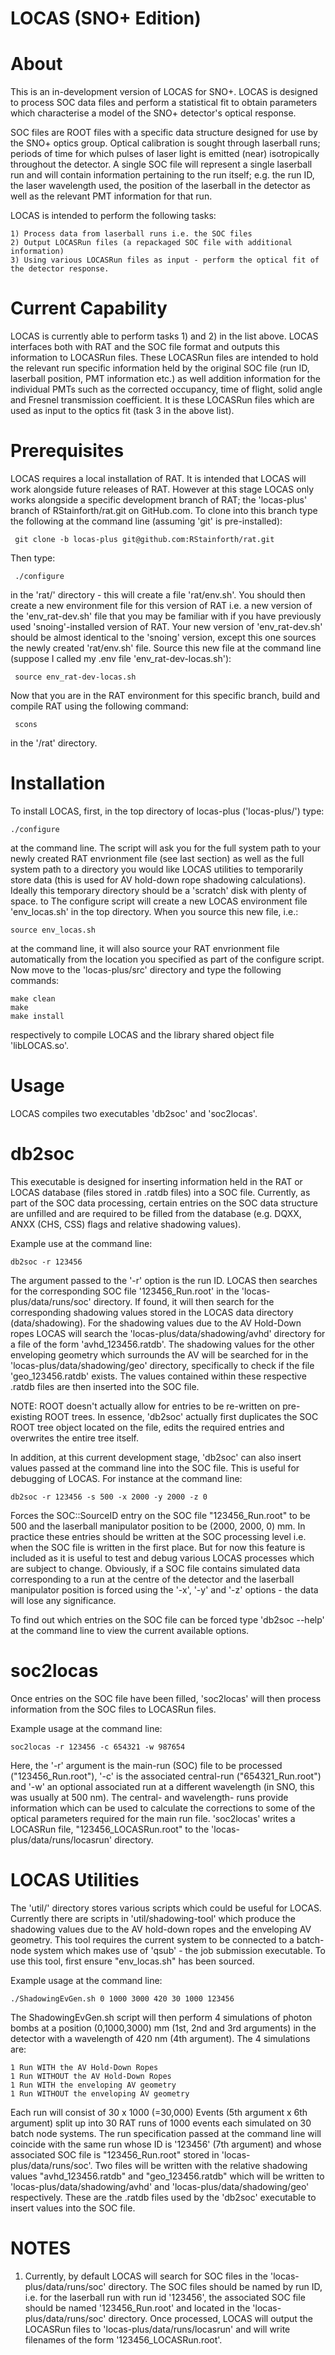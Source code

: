LOCAS (SNO+ Edition)
==========

About
==========
This is an in-development version of LOCAS for SNO+. LOCAS is designed to process SOC data files and perform a statistical fit to obtain parameters which characterise a model of the SNO+ detector's optical response. 

SOC files are ROOT files with a specific data structure designed for use by the SNO+ optics group. Optical calibration is sought through laserball runs; periods of time for which pulses of laser light is emitted (near) isotropically throughout the detector. A single SOC file will represent a single laserball run and will contain information pertaining to the run itself; e.g. the run ID, the laser wavelength used, the position of the laserball in the detector as well as the relevant PMT information for that run. 

LOCAS is intended to perform the following tasks:

    1) Process data from laserball runs i.e. the SOC files
    2) Output LOCASRun files (a repackaged SOC file with additional information)
    3) Using various LOCASRun files as input - perform the optical fit of the detector response.

Current Capability
==========
LOCAS is currently able to perform tasks 1) and 2) in the list above. LOCAS interfaces both with RAT and the SOC file format and outputs this information to LOCASRun files. These LOCASRun files are intended to hold the relevant run specific information held by the original SOC file (run ID, laserball position, PMT information etc.) as well addition information for the individual PMTs such as the corrected occupancy, time of flight, solid angle and Fresnel transmission coefficient. It is these LOCASRun files which are used as input to the optics fit (task 3 in the above list).

Prerequisites
==========
LOCAS requires a local installation of RAT. It is intended that LOCAS will work alongside future releases of RAT. However at this stage LOCAS only works alongside a specific development branch of RAT; the 'locas-plus' branch of RStainforth/rat.git on GitHub.com. To clone into this branch type the following at the command line (assuming 'git' is pre-installed):

     git clone -b locas-plus git@github.com:RStainforth/rat.git

Then type:

     ./configure 

in the 'rat/' directory - this will create a file 'rat/env.sh'. You should then create a new environment file for this version of RAT i.e. a new version of the 'env_rat-dev.sh' file that you may be familiar with if you have previously used 'snoing'-installed version of RAT. Your new version of 'env_rat-dev.sh' should be almost identical to the 'snoing' version, except this one sources the newly created 'rat/env.sh' file. Source this new file at the command line (suppose I called my .env file 'env_rat-dev-locas.sh'):

     source env_rat-dev-locas.sh

Now that you are in the RAT environment for this specific branch, build and compile RAT using the following command:

     scons

in the '/rat' directory.

Installation
==========
To install LOCAS, first, in the top directory of locas-plus ('locas-plus/') type: 

    ./configure 

at the command line. The script will ask you for the full system path to your newly created RAT envrionment file (see last section) as well as the full system path to a directory you would like LOCAS utilities to temporarily store data (this is used for AV hold-down rope shadowing calculations). Ideally this temporary directory should be a 'scratch' disk with plenty of space.  to The configure script will create a new LOCAS environment file 'env_locas.sh' in the top directory. When you source this new file, i.e.:

    source env_locas.sh

at the command line, it will also source your RAT envrionment file automatically from the location you specified as part of the configure script. Now move to the 'locas-plus/src' directory and type the following commands:

    make clean
    make
    make install 

respectively to compile LOCAS and the library shared object file 'libLOCAS.so'.

Usage
==========
LOCAS compiles two executables 'db2soc' and 'soc2locas'.

db2soc 
==========
This executable is designed for inserting information held in the RAT or LOCAS database (files stored in .ratdb files) into a SOC file. Currently, as part of the SOC data processing, certain entries on the SOC data structure are unfilled and are required to be filled from the database (e.g. DQXX, ANXX (CHS, CSS) flags and relative shadowing values). 

Example use at the command line: 

    db2soc -r 123456

The argument passed to the '-r' option is the run ID. LOCAS then searches for the corresponding SOC file '123456_Run.root' in the 'locas-plus/data/runs/soc' directory. If found, it will then search for the corresponding shadowing values stored in the LOCAS data directory (data/shadowing). For the shadowing values due to the AV Hold-Down ropes LOCAS will search the 'locas-plus/data/shadowing/avhd' directory for a file of the form 'avhd_123456.ratdb'. The shadowing values for the other enveloping geometry which surrounds the AV will be searched for in the 'locas-plus/data/shadowing/geo' directory, specifically to check if the file 'geo_123456.ratdb' exists. The values contained within these respective .ratdb files are then inserted into the SOC file.

NOTE: ROOT doesn't actually allow for entries to be re-written on pre-existing ROOT trees. In essence, 'db2soc' actually first duplicates the SOC ROOT tree object located on the file, edits the required entries and overwrites the entire tree itself.

In addition, at this current development stage, 'db2soc' can also insert values passed at the command line into the SOC file. This is useful for debugging of LOCAS. For instance at the command line:

	db2soc -r 123456 -s 500 -x 2000 -y 2000 -z 0

Forces the SOC::SourceID entry on the SOC file "123456_Run.root" to be 500 and the laserball manipulator position to be (2000, 2000, 0) mm. In practice these entries should be written at the SOC processing level i.e. when the SOC file is written in the first place. But for now this feature is included as it is useful to test and debug various LOCAS processes which are subject to change. Obviously, if a SOC file contains simulated data corresponding to a run at the centre of the detector and the laserball manipulator position is forced using the '-x', '-y' and '-z' options - the data will lose any significance. 

To find out which entries on the SOC file can be forced type 'db2soc --help' at the command line to view the current available options.

soc2locas
==========
Once entries on the SOC file have been filled, 'soc2locas' will then process information from the SOC files to LOCASRun files. 

Example usage at the command line: 

    soc2locas -r 123456 -c 654321 -w 987654

Here, the '-r' argument is the main-run (SOC) file to be processed ("123456_Run.root"), '-c' is the associated central-run ("654321_Run.root") and '-w' an optional associated run at a different wavelength (in SNO, this was usually at 500 nm). The central- and wavelength- runs provide information which can be used to calculate the corrections to some of the optical parameters required for the main run file. 'soc2locas' writes a LOCASRun file, "123456_LOCASRun.root" to the 'locas-plus/data/runs/locasrun' directory.

LOCAS Utilities
==========

The 'util/' directory stores various scripts which could be useful for LOCAS. Currently there are scripts in 'util/shadowing-tool' which produce the shadowing values due to the AV hold-down ropes and the enveloping AV geometry. This tool requires the current system to be connected to a batch-node system which makes use of 'qsub' - the job submission executable. To use this tool, first ensure "env_locas.sh" has been sourced.

Example usage at the command line: 

    ./ShadowingEvGen.sh 0 1000 3000 420 30 1000 123456

The ShadowingEvGen.sh script will then perform 4 simulations of photon bombs at a position (0,1000,3000) mm (1st, 2nd and 3rd arguments) in the detector with a wavelength of 420 nm (4th argument). The 4 simulations are:

	1 Run WITH the AV Hold-Down Ropes
	1 Run WITHOUT the AV Hold-Down Ropes
	1 Run WITH the enveloping AV geometry
	1 Run WITHOUT the enveloping AV geometry

Each run will consist of 30 x 1000 (=30,000) Events (5th argument x 6th argument) split up into 30 RAT runs of 1000 events each simulated on 30 batch node systems. The run specification passed at the command line will coincide with the same run whose ID is '123456' (7th argument) and whose associated SOC file is "123456_Run.root" stored in 'locas-plus/data/runs/soc'. Two files will be written with the relative shadowing values "avhd_123456.ratdb" and "geo_123456.ratdb" which will be written to 'locas-plus/data/shadowing/avhd' and 'locas-plus/data/shadowing/geo' respectively. These are the .ratdb files used by the 'db2soc' executable to insert values into the SOC file.

NOTES
==========

1) Currently, by default LOCAS will search for SOC files in the 'locas-plus/data/runs/soc' directory. The SOC files should be named by run ID, i.e. for the laserball run with run id '123456', the associated SOC file should be named '123456_Run.root' and located in the 'locas-plus/data/runs/soc' directory. Once processed, LOCAS will output the LOCASRun files to 'locas-plus/data/runs/locasrun' and will write filenames of the form '123456_LOCASRun.root'.
